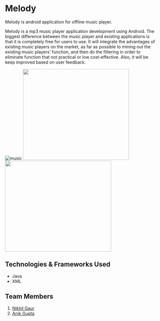 
# Melody
Melody is android application for offline music player.

Melody is a mp3 music player application development using Android. The biggest 
difference between the music player and existing applications is that it is completely 
free for users to use. It will integrate the advantages of existing music players on the 
market, as far as possible to mining out the existing music players' function, and then 
do the filtering in order to eliminate function that not practical or low cost-effective. 
Also, it will be keep improved based on user feedback.

![music](https://user-images.githubusercontent.com/67824570/143304969-e2dcfb52-341c-4c24-98b4-08ee1c8ed406.png)
<img src="https://user-images.githubusercontent.com/67824570/143981644-c6fc13c3-81ca-47ae-b6e3-7d4747dc6e9c.jpg" width="350" height="300">
<img src="https://user-images.githubusercontent.com/67824570/143981664-d60b7452-66bc-44fb-939b-7ec20057d342.jpg" width="350" height="300">



## Technologies & Frameworks Used
<ul>
    <li>Java</li>
    <li>XML</li>
</ul>

## Team Members
<ol>
<li><a href="https://github.com/nikhil-gaur457" target="_blank">Nikhil Gaur</a></li>
<li><a href="https://github.com/Anik-23" target="_blank">Anik Gupta</a></li>
</ol>
